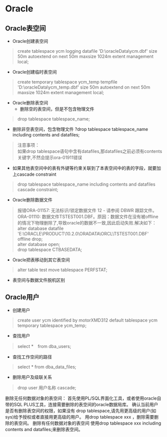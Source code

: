 # Oracle

## Oracle表空间

- Oracle创建表空间
>create tablespace ycm logging datafile 'D:\oracleData\ycm.dbf' size 50m autoextend on next 50m maxsize 1024m extent management local;

- Oracle创建临时表空间
>create temporary tablespace ycm_temp tempfile 'D:\oracleData\ycm_temp.dbf' size 50m autoextend on next 50m maxsize 1024m extent management local;

- Oracle删除表空间
   - 删除空的表空间，但是不包含物理文件
>drop tablespace tablespace_name;
   - 删除非空表空间，包含物理文件
?drop tablespace tablespace_name including contents and datafiles;
>注意事项：
><br/>如果drop tablespace语句中含有datafiles,那datafiles之前必须有contents关键字,不然会提示ora-01911错误

   - 如果其他表空间中的表有外键等约束关联到了本表空间中的表的字段，就要加上cascade constraint
>drop tablespace tablespace_name including contents and datafiles cascade constraint;

- Oracle删除数据文件
>报错ORA-01157: 无法标识/锁定数据文件 12 - 请参阅 DBWR 跟踪文件。ORA-01110: 数据文件TSTEST001.DBF。原因：数据文件在没有被offline的情况下物理删除了,导致oracle的数据不一致,因此启动失败.解决如下：
><br/>alter database datafile 'E:\ORACLE\PRODUCT\10.2.0\ORADATA\ORCL\TSTEST001.DBF' offline drop; 
><br/>alter database open; 
><br/>drop tablespace CTBASEDATA; 
- Oracle把表移动到其它表空间
>alter table test move tablespace PERFSTAT;

- 表空间与数据文件脱机区别


## Oracle用户

- 创建用户
>create user ycm identified by motorXMD312 default tablespace ycm temporary tablespace ycm_temp;

- 查找用户
>select *　from dba_users;

- 查找工作空间的路径
>select * from dba_data_files; 

- 删除用户及级联关系
>drop user 用户名称 cascade;

删除无任何数据对象的表空间：
首先使用PL/SQL界面化工具，或者使用oracle自带的SQL PLUS工具，连接需要删除的表空间的oracle数据局库。
确认当前用户是否有删除表空间的权限，如果没有 drop tablespace,请先用更高级的用户(如sys)给予授权或者直接用更高级的用户。
用drop tablespace xxx ，删除需要删除的表空间。
删除有任何数据对象的表空间
使用drop tablespace xxx including contents and datafiles;来删除表空间。






